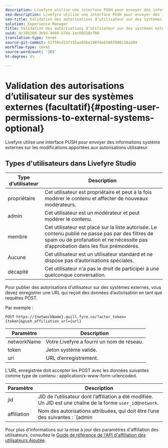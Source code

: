 ```yaml
---
description: Livefyre utilise une interface PUSH pour envoyer des informations système externes sur les modifications apportées aux autorisations utilisateur.
seo-description: Livefyre utilise une interface PUSH pour envoyer des informations système externes sur les modifications apportées aux autorisations utilisateur.
seo-title: Validation des autorisations d’utilisateur sur des systèmes externes (facultatif)
solution: Experience Manager
title: Validation des autorisations d’utilisateur sur des systèmes externes (facultatif)
uuid: 9c18b20d-3b93-4666-b7de-1ec60318cf88
translation-type: tm+mt
source-git-commit: 52f59cd15f315aa93be198f6eb586f008c18a384
workflow-type: tm+mt
source-wordcount: '265'
ht-degree: 4%

---
```



# Validation des autorisations d’utilisateur sur des systèmes externes (facultatif){#posting-user-permissions-to-external-systems-optional}

Livefyre utilise une interface PUSH pour envoyer des informations système externes sur les modifications apportées aux autorisations utilisateur.

## Types d&#39;utilisateurs dans Livefyre Studio

| Type d’utilisateur | Description |
|--- |--- |
| propriétaire | Cet utilisateur est propriétaire et peut à la fois modérer le contenu et affecter de nouveaux modérateurs. |
| admin | Cet utilisateur est un modérateur et peut modérer le contenu. |
| membre | Cet utilisateur est placé sur la liste autorisée. Le contenu publié ne passe pas par des filtres de spam ou de profanation et ne nécessite pas d’approbation dans les flux prémodérés. |
| Aucune | Cet utilisateur est un utilisateur standard et ne dispose pas d’autorisations spéciales. |
| décapité | Cet utilisateur n&#39;a pas le droit de participer à une quelconque conversation. |

Pour publier des autorisations d’utilisateur sur des systèmes externes, vous devez enregistrer une URL qui reçoit des données d’autorisation en tant que requêtes POST.

Par exemple :

```
POST https://{networkName}.quill.fyre.co/?actor_token={token}&push_affiliation_url={url}
```

| Paramètre | Description |
|--- |--- |
| networkName | Votre Livefyre a fourni un nom de réseau. |
| token | Jeton système valide. |
| url | URL d’enregistrement. |

L’URL enregistrée doit accepter les POST avec les données suivantes comme type de contenu : application/x-www-form-urlencoded.

| Paramètre | Description |
|--- |--- |
| jid | JID de l’utilisateur dont l’affiliation a été modifiée. Un JID est une chaîne de la forme `user_id@network`. |
| affiliation | Nom des autorisations attribuées, qui doit être l’une des suivantes :  `{admin | member | none | outcast | owner}` |

Pour plus d&#39;informations sur la mise à jour des paramètres d&#39;affiliation des utilisateurs, consultez le [Guide de référence de l&#39;API d&#39;affiliation des utilisateurs Ajoutée](https://api.livefyre.com/docs/apis/by-category/user-management#operation=urn:livefyre:apis:quill:operations:api:v3.0:affiliation:add:method=post).
